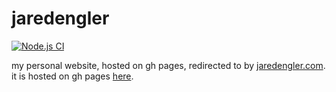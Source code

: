 # jaredengler

[![Node.js CI](https://github.com/lagooned/jaredengler/workflows/Node.js%20CI/badge.svg)](https://github.com/lagooned/jaredengler/actions)

my personal website, hosted on gh pages, redirected to by [jaredengler.com](https://jaredengler.com). it is hosted on gh pages [here](https://lagooned.github.io/jaredengler).
